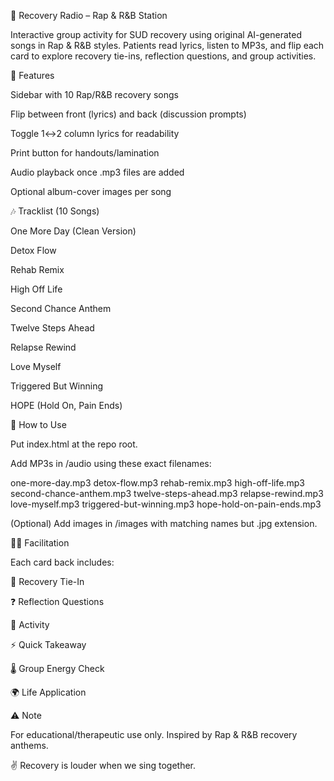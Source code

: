 🎤 Recovery Radio – Rap & R&B Station

Interactive group activity for SUD recovery using original AI-generated songs in Rap & R&B styles.
Patients read lyrics, listen to MP3s, and flip each card to explore recovery tie-ins, reflection questions, and group activities.

🚀 Features

Sidebar with 10 Rap/R&B recovery songs

Flip between front (lyrics) and back (discussion prompts)

Toggle 1↔2 column lyrics for readability

Print button for handouts/lamination

Audio playback once .mp3 files are added

Optional album-cover images per song

🎶 Tracklist (10 Songs)

One More Day (Clean Version)

Detox Flow

Rehab Remix

High Off Life

Second Chance Anthem

Twelve Steps Ahead

Relapse Rewind

Love Myself

Triggered But Winning

HOPE (Hold On, Pain Ends)

📂 How to Use

Put index.html at the repo root.

Add MP3s in /audio using these exact filenames:

one-more-day.mp3
detox-flow.mp3
rehab-remix.mp3
high-off-life.mp3
second-chance-anthem.mp3
twelve-steps-ahead.mp3
relapse-rewind.mp3
love-myself.mp3
triggered-but-winning.mp3
hope-hold-on-pain-ends.mp3


(Optional) Add images in /images with matching names but .jpg extension.

🧑‍🏫 Facilitation

Each card back includes:

🔑 Recovery Tie-In

❓ Reflection Questions

🎲 Activity

⚡ Quick Takeaway

🌡️ Group Energy Check

🌍 Life Application

⚠️ Note

For educational/therapeutic use only. Inspired by Rap & R&B recovery anthems.

✌️ Recovery is louder when we sing together.
